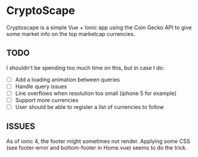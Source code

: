 # CryptoScape
Cryptoscape is a simple Vue + Ionic app using the Coin Gecko API to give some market info on the top marketcap currencies.


## TODO
I shouldn't be spending too much time on this, but in case I do:
- [ ] Add a loading animation between queries
- [ ] Handle query issues
- [ ] Line overflows when resolution too small (iphone 5 for example)
- [ ] Support more currencies
- [ ] User should be able to register a list of currencies to follow

## ISSUES
As of ionic 4, the footer might sometimes not render.
Applying some CSS (see footer-error and bottom-footer in Home.vue) seems to do the trick.


